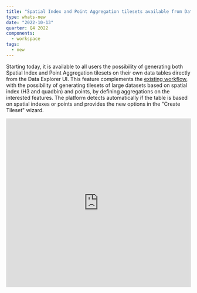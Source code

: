 ```yaml
---
title: "Spatial Index and Point Aggregation tilesets available from Data Explorer"
type: whats-new
date: "2022-10-13"
quarter: Q4 2022
components:
  - workspace
tags:
  - new
---
```


Starting today, it is available to all users the possibility of generating both Spatial Index and Point Aggregation tilesets on their own data tables directly from the Data Explorer UI.
This feature complements the [existing workflow](/carto-user-manual/data-explorer/creating-a-tileset-from-your-data/), with the possibility of generating tilesets of large datasets based on spatial index (H3 and quadbin) and points, by defining aggregations on the interested features. The platform detects automatically if the table is based on spatial indexes or points and provides the new options in the "Create Tileset" wizard.

<div class='video-wrapper'>
  <iframe src="https://player.vimeo.com/video/759946787?h=c9b9353512" width="100%" height="460" frameborder="0" allow="autoplay; fullscreen" allowfullscreen></iframe>
</div>